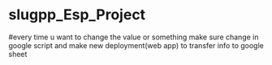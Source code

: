 # slugpp_Esp_Project

  #every time u want to change the value or something make sure change in google script and make new deployment(web app) to transfer info to google sheet 
